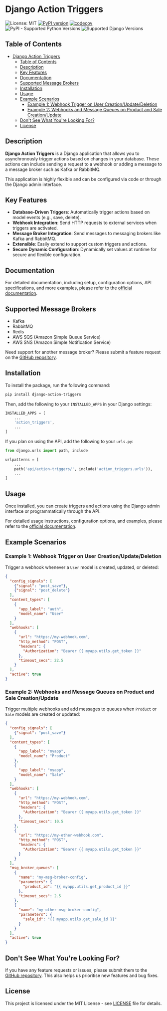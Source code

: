 
# Django Action Triggers

![License: MIT](https://img.shields.io/badge/license-MIT-blue) [![PyPI version](https://badge.fury.io/py/django-action-triggers.svg)](https://badge.fury.io/py/django-action-triggers) [![codecov](https://codecov.io/github/Salaah01/django-action-triggers/graph/badge.svg?token=ROHNEE9D4X)](https://codecov.io/github/Salaah01/django-action-triggers) ![PyPI - Supported Python Versions](https://img.shields.io/pypi/pyversions/django-action-triggers) ![Supported Django Versions](https://img.shields.io/badge/django-3.2%20%7C%204.2%20%7C%205.1-blue)



## Table of Contents
- [Django Action Triggers](#django-action-triggers)
  - [Table of Contents](#table-of-contents)
  - [Description](#description)
  - [Key Features](#key-features)
  - [Documentation](#documentation)
  - [Supported Message Brokers](#supported-message-brokers)
  - [Installation](#installation)
  - [Usage](#usage)
  - [Example Scenarios](#example-scenarios)
    - [Example 1: Webhook Trigger on User Creation/Update/Deletion](#example-1-webhook-trigger-on-user-creationupdatedeletion)
    - [Example 2: Webhooks and Message Queues on Product and Sale Creation/Update](#example-2-webhooks-and-message-queues-on-product-and-sale-creationupdate)
  - [Don't See What You're Looking For?](#dont-see-what-youre-looking-for)
  - [License](#license)


## Description

**Django Action Triggers** is a Django application that allows you to asynchronously trigger actions based on changes in your database. These actions can include sending a request to a webhook or adding a message to a message broker such as Kafka or RabbitMQ.

This application is highly flexible and can be configured via code or through the Django admin interface.

## Key Features

- **Database-Driven Triggers**: Automatically trigger actions based on model events (e.g., save, delete).
- **Webhook Integration**: Send HTTP requests to external services when triggers are activated.
- **Message Broker Integration**: Send messages to messaging brokers like Kafka and RabbitMQ.
- **Extensible**: Easily extend to support custom triggers and actions.
- **Secure Dynamic Configuration**: Dynamically set values at runtime for secure and flexible configuration.

## Documentation

For detailed documentation, including setup, configuration options, API specifications, and more examples, please refer to the [official documentation](https://salaah01.github.io/django-action-triggers/).

## Supported Message Brokers

* Kafka
* RabbitMQ
* Redis
* AWS SQS (Amazon Simple Queue Service)
* AWS SNS (Amazon Simple Notification Service)

Need support for another message broker? Please submit a feature request on the [GitHub repository](https://github.com/Salaah01/django-action-triggers/issues).

## Installation

To install the package, run the following command:

```bash
pip install django-action-triggers
```

Then, add the following to your `INSTALLED_APPS` in your Django settings:

```python
INSTALLED_APPS = [
    ...
    'action_triggers',
    ...
]
```

If you plan on using the API, add the following to your `urls.py`:

```python
from django.urls import path, include

urlpatterns = [
    ...
    path('api/action-triggers/', include('action_triggers.urls')),
    ...
]
```

## Usage

Once installed, you can create triggers and actions using the Django admin interface or programmatically through the API.

For detailed usage instructions, configuration options, and examples, please refer to the [official documentation](https://salaah01.github.io/django-action-triggers/).

## Example Scenarios

### Example 1: Webhook Trigger on User Creation/Update/Deletion

Trigger a webhook whenever a `User` model is created, updated, or deleted:

```json
{
  "config_signals": [
    {"signal": "post_save"},
    {"signal": "post_delete"}
  ],
  "content_types": [
    {
      "app_label": "auth",
      "model_name": "User"
    }
  ],
  "webhooks": [
    {
      "url": "https://my-webhook.com",
      "http_method": "POST",
      "headers": {
        "Authorization": "Bearer {{ myapp.utils.get_token }}"
      },
      "timeout_secs": 22.5
    }
  ],
  "active": true
}

```

### Example 2: Webhooks and Message Queues on Product and Sale Creation/Update

Trigger multiple webhooks and add messages to queues when `Product` or `Sale` models are created or updated:

```json
{
  "config_signals": [
    {"signal": "post_save"}
  ],
  "content_types": [
    {
      "app_label": "myapp",
      "model_name": "Product"
    },
    {
      "app_label": "myapp",
      "model_name": "Sale"
    }
  ],
  "webhooks": [
    {
      "url": "https://my-webhook.com",
      "http_method": "POST",
      "headers": {
        "Authorization": "Bearer {{ myapp.utils.get_token }}"
      },
      "timeout_secs": 10.5
    },
    {
      "url": "https://my-other-webhook.com",
      "http_method": "POST",
      "headers": {
        "Authorization": "Bearer {{ myapp.utils.get_token }}"
      }
    }
  ],
  "msg_broker_queues": [
    {
      "name": "my-msg-broker-config",
      "parameters": {
        "product_id": "{{ myapp.utils.get_product_id }}"
      },
      "timeout_secs": 2.5
    },
    {
      "name": "my-other-msg-broker-config",
      "parameters": {
        "sale_id": "{{ myapp.utils.get_sale_id }}"
      }
    }
  ],
  "active": true
}
```

## Don't See What You're Looking For?

If you have any feature requests or issues, please submit them to the [GitHub repository](https://github.com/Salaah01/django-action-triggers/issues). This also helps us prioritise new features and bug fixes.

## License

This project is licensed under the MIT License - see [LICENSE](./LICENSE) file for details.


